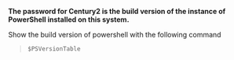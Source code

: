 **The password for Century2 is the **build version** of the instance of PowerShell installed on this system.**

Show the build version of powershell with the following command
> `$PSVersionTable`
